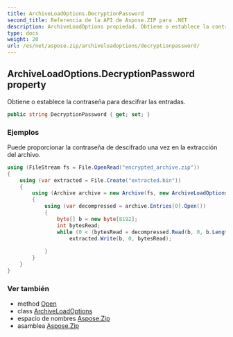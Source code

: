 ```yaml
---
title: ArchiveLoadOptions.DecryptionPassword
second_title: Referencia de la API de Aspose.ZIP para .NET
description: ArchiveLoadOptions propiedad. Obtiene o establece la contraseña para descifrar las entradas.
type: docs
weight: 20
url: /es/net/aspose.zip/archiveloadoptions/decryptionpassword/
---
```

## ArchiveLoadOptions.DecryptionPassword property

Obtiene o establece la contraseña para descifrar las entradas.

```csharp
public string DecryptionPassword { get; set; }
```

### Ejemplos

Puede proporcionar la contraseña de descifrado una vez en la extracción del archivo.

```csharp
using (FileStream fs = File.OpenRead("encrypted_archive.zip"))
{
    using (var extracted = File.Create("extracted.bin"))
    {
        using (Archive archive = new Archive(fs, new ArchiveLoadOptions() { DecryptionPassword = "p@s$" }))
        {
            using (var decompressed = archive.Entries[0].Open())
            {
                byte[] b = new byte[8192];
                int bytesRead;
                while (0 < (bytesRead = decompressed.Read(b, 0, b.Length)))
                    extracted.Write(b, 0, bytesRead);
                
            }
        }
    }
}
```

### Ver también

* method [Open](../../archiveentry/open/)
* class [ArchiveLoadOptions](../)
* espacio de nombres [Aspose.Zip](../../archiveloadoptions/)
* asamblea [Aspose.Zip](../../../)


